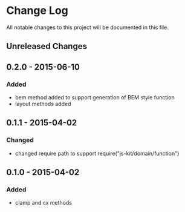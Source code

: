 # Change Log

All notable changes to this project will be documented in this file.

## Unreleased Changes

## 0.2.0 - 2015-06-10
### Added
- bem method added to support generation of BEM style function
- layout methods added

## 0.1.1 - 2015-04-02
### Changed
- changed require path to support require("js-kit/domain/function")

## 0.1.0 - 2015-04-02
### Added
- clamp and cx methods
